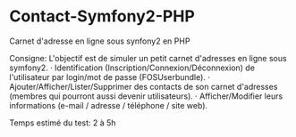 # Contact-Symfony2-PHP
Carnet d'adresse en ligne sous synfony2 en PHP

Consigne:
L'objectif est de simuler un petit carnet d'adresses en ligne sous symfony2.
·  Identification (Inscription/Connexion/Déconnexion) de l'utilisateur par login/mot de passe (FOSUserbundle).
·  Ajouter/Afficher/Lister/Supprimer des contacts de son carnet d'adresses (membres qui pourront aussi devenir utilisateurs).
·  Afficher/Modifier leurs informations (e-mail / adresse / téléphone / site web).

Temps estimé du test: 2 à 5h
